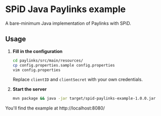 # SPiD Java Paylinks example

A bare-minimum Java implementation of Paylinks with SPiD.

## Usage

1. **Fill in the configuration**

   ```sh
   cd paylinks/src/main/resources/
   cp config.properties.sample config.properties
   vim config.properties
   ```

   Replace `clientID` and `clientSecret` with your own credentials.

2. **Start the server**

   ```sh
   mvn package && java -jar target/spid-paylinks-example-1.0.0.jar
   ```

You'll find the example at http://localhost:8080/
